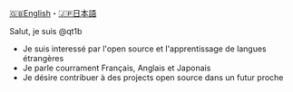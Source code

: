 [🇬🇧️English](README.md)・[🇯🇵️日本語](README.ja.md)

Salut, je suis @qt1b
- Je suis interessé par l'open source et l'apprentissage de langues étrangères
- Je parle courrament Français, Anglais et Japonais
- Je désire contribuer à des projects open source dans un futur proche
